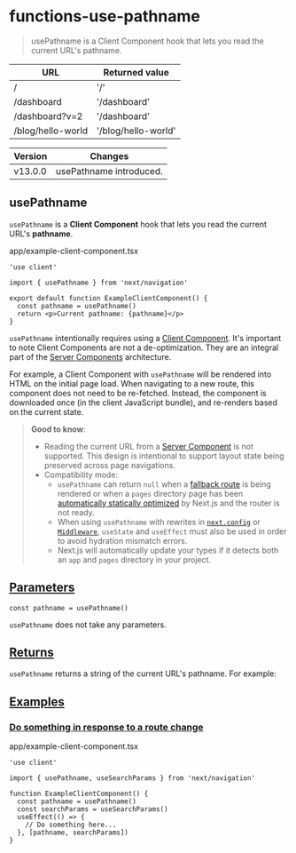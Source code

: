 # functions-use-pathname

> usePathname is a Client Component hook that lets you read the current URL's pathname.

| URL               | Returned value      |
| ----------------- | ------------------- |
| /                 | '/'                 |
| /dashboard        | '/dashboard'        |
| /dashboard?v=2    | '/dashboard'        |
| /blog/hello-world | '/blog/hello-world' |

| Version | Changes                 |
| ------- | ----------------------- |
| v13.0.0 | usePathname introduced. |

## usePathname

`usePathname` is a **Client Component** hook that lets you read the current URL's **pathname**.

app/example-client-component.tsx

    'use client'
     
    import { usePathname } from 'next/navigation'
     
    export default function ExampleClientComponent() {
      const pathname = usePathname()
      return <p>Current pathname: {pathname}</p>
    }

`usePathname` intentionally requires using a [Client Component](/docs/app/getting-started/server-and-client-components). It's important to note Client Components are not a de-optimization. They are an integral part of the [Server Components](/docs/app/getting-started/server-and-client-components) architecture.

For example, a Client Component with `usePathname` will be rendered into HTML on the initial page load. When navigating to a new route, this component does not need to be re-fetched. Instead, the component is downloaded once (in the client JavaScript bundle), and re-renders based on the current state.

> **Good to know**:
> 
> *   Reading the current URL from a [Server Component](/docs/app/getting-started/server-and-client-components) is not supported. This design is intentional to support layout state being preserved across page navigations.
> *   Compatibility mode:
>     *   `usePathname` can return `null` when a [fallback route](about:/docs/pages/api-reference/functions/get-static-paths#fallback-true) is being rendered or when a `pages` directory page has been [automatically statically optimized](/docs/pages/building-your-application/rendering/automatic-static-optimization) by Next.js and the router is not ready.
>     *   When using `usePathname` with rewrites in [`next.config`](/docs/app/api-reference/config/next-config-js/rewrites) or [`Middleware`](/docs/app/building-your-application/routing/middleware), `useState` and `useEffect` must also be used in order to avoid hydration mismatch errors.
>     *   Next.js will automatically update your types if it detects both an `app` and `pages` directory in your project.

## [Parameters](#parameters)

    const pathname = usePathname()

`usePathname` does not take any parameters.

## [Returns](#returns)

`usePathname` returns a string of the current URL's pathname. For example:

## [Examples](#examples)

### [Do something in response to a route change](#do-something-in-response-to-a-route-change)

app/example-client-component.tsx

    'use client'
     
    import { usePathname, useSearchParams } from 'next/navigation'
     
    function ExampleClientComponent() {
      const pathname = usePathname()
      const searchParams = useSearchParams()
      useEffect(() => {
        // Do something here...
      }, [pathname, searchParams])
    }
